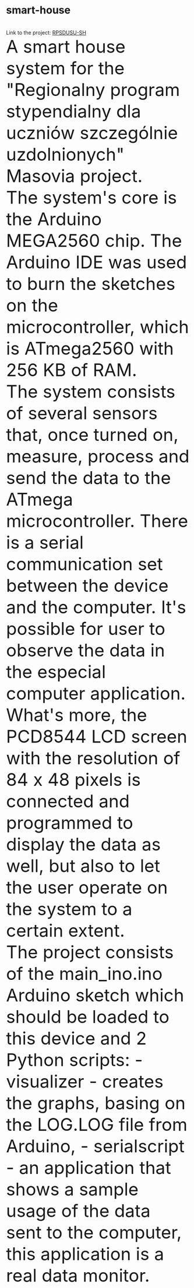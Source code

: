 # smart-house
<br>
Link to the project: <a href="http://www.rpsdusu-sh.wix.com/homepage">RPSDUSU-SH</a>
<br>
<font size="20"> A smart house system for the "Regionalny program stypendialny dla uczniów szczególnie
uzdolnionych" Masovia project.</font>
<br>
<font size="16">The system's core is the Arduino MEGA2560 chip. The Arduino IDE was used to burn
the sketches on the microcontroller, which is ATmega2560 with 256 KB of RAM.
<br>
The system consists of several sensors that, once turned on, measure, process and send the data to
the ATmega microcontroller. There is a serial communication set between the device and the computer.
It's possible for user to observe the data in the especial computer application. What's more, the
PCD8544 LCD screen with the resolution of 84 x 48 pixels is connected and programmed to display the
data as well, but also to let the user operate on the system to a certain extent.
<br>
The project consists of the main_ino.ino Arduino sketch which should be loaded to this device and 2 Python scripts:
- visualizer - creates the graphs, basing on the LOG.LOG file from Arduino,
- serialscript - an application that shows a sample usage of the data sent to the computer, this
application is a real data monitor.
</font>
